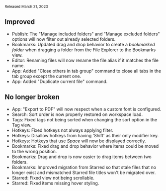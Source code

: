 <small>Released March 31, 2023</small>

## Improved

- Publish: The "Manage included folders" and "Manage excluded folders" options will now filter out already selected folders.
- Bookmarks: Updated drag and drop behavior to create a _bookmarked folder_ when dragging a folder from the File Explorer to the Bookmarks view.
- Editor: Renaming files will now rename the file alias if it matches the file name.
- App: Added "Close others in tab group" command to close all tabs in the tab group except the current one.
- App: Added "Duplicate current file" command.

## No longer broken

- App: "Export to PDF" will now respect when a custom font is configured.
- Search: Sort order is now properly restored on workspace load.
- Tags: Fixed tags not being sorted when changing the sort option in the Tag view.
- Hotkeys: Fixed hotkeys not always applying filter.
- Hotkeys: Disallow hotkeys from having 'Shift' as their only modifier key.
- Hotkeys: Hotkeys that use _Space_ will now be displayed correctly.
- Bookmarks: Fixed drag and drop behavior where items could be moved to the wrong position.
- Bookmarks: Drag and drop is now easier to drag items between two folders.
- Bookmarks: Improved migration from Starred so that stale files that no longer exist and mismatched Starred file titles won't be migrated over.
- Starred: Fixed view not being scrollable.
- Starred: Fixed items missing hover styling.
